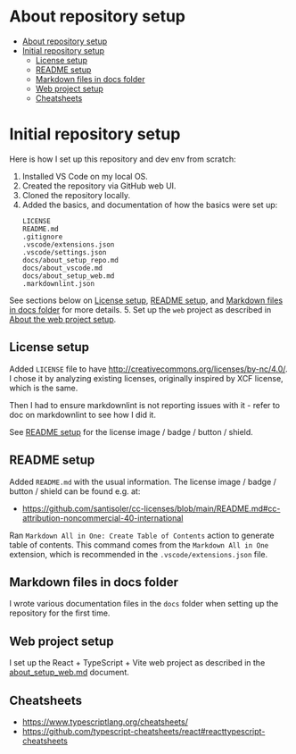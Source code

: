 # About repository setup

- [About repository setup](#about-repository-setup)
- [Initial repository setup](#initial-repository-setup)
  - [License setup](#license-setup)
  - [README setup](#readme-setup)
  - [Markdown files in docs folder](#markdown-files-in-docs-folder)
  - [Web project setup](#web-project-setup)
  - [Cheatsheets](#cheatsheets)

# Initial repository setup

Here is how I set up this repository and dev env from scratch:

1. Installed VS Code on my local OS.
2. Created the repository via GitHub web UI.
3. Cloned the repository locally.
4. Added the basics, and documentation of how the basics were set up:
    ```text
    LICENSE
    README.md
    .gitignore
    .vscode/extensions.json
    .vscode/settings.json
    docs/about_setup_repo.md
    docs/about_vscode.md
    docs/about_setup_web.md
    .markdownlint.json
    ```

  See sections below on [License setup](#license-setup), [README setup](#readme-setup),
  and [Markdown files in docs folder](#markdown-files-in-docs-folder) for more details.
5. Set up the `web` project as described in [About the web project setup](about_setup_web.md).

## License setup

Added `LICENSE` file to have http://creativecommons.org/licenses/by-nc/4.0/.
I chose it by analyzing existing licenses, originally inspired by XCF license,
which is the same.

Then I had to ensure markdownlint is not reporting issues with it -
refer to doc on markdownlint to see how I did it.

See [README setup](#readme-setup) for the license image / badge / button / shield.

## README setup

Added `README.md` with the usual information. The license image / badge / button / shield can be found e.g. at:

- https://github.com/santisoler/cc-licenses/blob/main/README.md#cc-attribution-noncommercial-40-international

Ran `Markdown All in One: Create Table of Contents` action to generate table of contents.
This command comes from the `Markdown All in One` extension, which is recommended in the `.vscode/extensions.json` file.

## Markdown files in docs folder

I wrote various documentation files in the `docs` folder when setting up the repository for the first time.

## Web project setup

I set up the React + TypeScript + Vite web project as described in the [about_setup_web.md](about_setup_web.md) document.

## Cheatsheets

- https://www.typescriptlang.org/cheatsheets/
- https://github.com/typescript-cheatsheets/react#reacttypescript-cheatsheets
